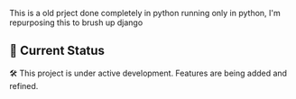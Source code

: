 This is a old prject done completely in python running only in python, I'm repurposing this to brush up django

## 🚧 Current Status
🛠️ This project is under active development. Features are being added and refined.
